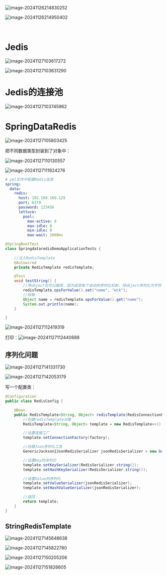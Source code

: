  ![image-20241126214830252](.assets/image-20241126214830252.png)

![image-20241126214950402](.assets/image-20241126214950402.png)

​																																																				

# Jedis

![image-20241127103617272](.assets/image-20241127103617272.png)

 ![image-20241127103631290](.assets/image-20241127103631290.png)

# Jedis的连接池

![image-20241127103745962](.assets/image-20241127103745962.png)



# SpringDataRedis

![image-20241127105803425](.assets/image-20241127105803425.png)

把不同数据类型封装到了对象中：

![image-20241127110130557](.assets/image-20241127110130557.png)



![image-20241127111924276](.assets/image-20241127111924276.png)

```yaml
# yml文件中配置Redis信息
spring:
  data:
    redis:
      host: 192.168.169.129
      port: 6379
      password: 123456
      lettuce:
        pool:
          max-active: 8
          max-idle: 8
          min-idle: 0
          max-wait: 1000ms
```



```java
@SpringBootTest
class SpringdataredisDemoApplicationTests {
	
    //注入RedisTemplate
    @Autowired
    private RedisTemplate redisTemplate;

    @Test
    void testString() {
        //传object也可以接受，因为底层有个自动的序列化机制，将object序列化为字符串
        redisTemplate.opsForValue().set("name", "wck");
        //获取
        Object name = redisTemplate.opsForValue().get("name");
        System.out.println(name);
    }

}
```

![image-20241127112419319](.assets/image-20241127112419319.png)

打印：![image-20241127112440688](.assets/image-20241127112440688.png)



## 序列化问题

![image-20241127141331730](.assets/image-20241127141331730.png)

![image-20241127142053179](.assets/image-20241127142053179.png)

写一个配置类：

```java
@Configuration
public class RedisConfig {

    @Bean
    public RedisTemplate<String, Object> redisTemplate(RedisConnectionFactory factory) {
        //创建redisTemplate对象
        RedisTemplate<String, Object> template = new RedisTemplate<>();

        //设置连接工厂
        template.setConnectionFactory(factory);

        //创建Json序列化工具
        GenericJackson2JsonRedisSerializer jsonRedisSerializer = new GenericJackson2JsonRedisSerializer();

        //设置Key的序列化
        template.setKeySerializer(RedisSerializer.string());
        template.setHashKeySerializer(RedisSerializer.string());

        //设置Value的序列化
        template.setValueSerializer(jsonRedisSerializer);
        template.setHashValueSerializer(jsonRedisSerializer);

        //返回
        return template;
    }
}
```



## StringRedisTemplate

![image-20241127145648638](.assets/image-20241127145648638.png)

![image-20241127145822780](.assets/image-20241127145822780.png)



![image-20241127150205206](.assets/image-20241127150205206.png)

![image-20241127151826605](.assets/image-20241127151826605.png)